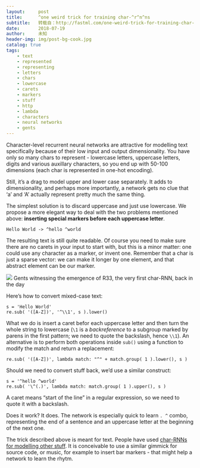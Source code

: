 ```yaml
---
layout:     post
title:      ^one weird trick for training char-^r^n^ns
subtitle:   转载自：http://fastml.com/one-weird-trick-for-training-char-rnns/
date:       2018-07-19
author:     未知
header-img: img/post-bg-cook.jpg
catalog: true
tags:
    - text
    - represented
    - representing
    - letters
    - chars
    - lowercase
    - carets
    - markers
    - stuff
    - http
    - lambda
    - characters
    - neural networks
    - gents
---
```


Character-level recurrent neural networks are attractive for modelling text specifically because of their low input and output dimensionality. You have only so many chars to represent - lowercase letters, uppercase letters, digits and various auxillary characters, so you end up with 50-100 dimensions (each char is represented in one-hot encoding).

Still, it’s a drag to model upper and lower case separately. It adds to dimensionality, and perhaps more importantly, a network gets no clue that ‘a’ and ‘A’ actually represent pretty much the same thing.










The simplest solution is to discard uppercase and just use lowercase. We propose a more elegant way to deal with the two problems mentioned above: **inserting special markers before each uppercase letter**.

```
Hello World -> ^hello ^world

```

The resulting text is still quite readable. Of course you need to make sure there are no carets in your input to start with, but this is a minor matter: one could use any character as a marker, or invent one. Remember that a char is just a sparse vector: we can make it longer by one element, and that abstract element can be our marker.

![](http://fastml.com/images/r33.jpg)
Gents witnessing the emergence of R33, the very first char-RNN, back in the day

Here’s how to convert mixed-case text:

```
s = 'Hello World'
re.sub( '([A-Z])', '^\\1', s ).lower()

```

What we do is insert a caret befor each uppercase letter and then turn the whole string to lowercase (`\1` is a *backreference* to a subgroup marked by parens in the first pattern; we need to quote the backslash, hence `\\1`). An alternative is to perform both operations inside `sub()` using a function to modify the match and return a replacement:

```
re.sub( '([A-Z])', lambda match: "^" + match.group( 1 ).lower(), s )

```

Should we need to convert stuff back, we’d use a similar construct:

```
s = '^hello ^world'
re.sub( '\^(.)', lambda match: match.group( 1 ).upper(), s )

```

A caret means “start of the line” in a regular expression, so we need to quote it with a backslash.

Does it work? It does. The network is especially quick to learn `. ^` combo, representing the end of a sentence and an uppercase letter at the beginning of the next one.

The trick described above is meant for text. People have used [char-RNNs for modelling other stuff](http://fastml.com/deep-nets-generating-stuff). It is conceivable to use a similar gimmick for source code, or music, for example to insert bar markers - that might help a network to learn the rhytm.
